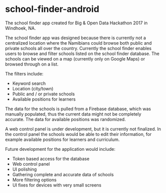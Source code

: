 # school-finder-android
The school finder app created for Big & Open Data Hackathon 2017 in Windhoek, NA.

The school finder app was designed because there is currently not a centralized location where the Namibians could browse both public
and private schools all over the country. Currently the school finder enables users to browse and filter schools listed on the school finder database. The schools can be viewed on a map (currently only on Google Maps) or browsed through on a list.

The filters include:
- Keyword search
- Location (city/town)
- Public and / or private schools
- Available positions for learners

The data for the schools is pulled from a Firebase database, which was manually populated, thus the current data might not be completely accurate. The data for available positions was randomized.

A web control panel is under development, but it is currently not finalized. In the control panel the schools would be able to edit their information, for example available positions for learners and curriculum.

Future development for the application would include:
- Token based access for the database
- Web control panel
- UI polishing
- Gathering complete and accurate data of schools
- More filtering options
- UI fixes for devices with very small screens
